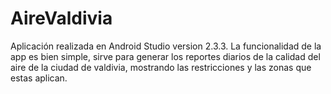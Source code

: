 # AireValdivia
Aplicación realizada en Android Studio version 2.3.3. La funcionalidad de la app es bien simple, sirve para generar los reportes diarios de la calidad del aire de la ciudad de valdivia, mostrando las restricciones y las zonas que estas aplican.
